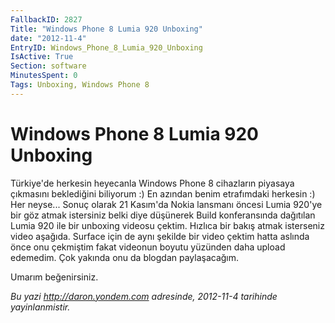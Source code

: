 ```yaml
---
FallbackID: 2827
Title: "Windows Phone 8 Lumia 920 Unboxing"
date: "2012-11-4"
EntryID: Windows_Phone_8_Lumia_920_Unboxing
IsActive: True
Section: software
MinutesSpent: 0
Tags: Unboxing, Windows Phone 8
---
```

# Windows Phone 8 Lumia 920 Unboxing
Türkiye'de herkesin heyecanla Windows Phone 8 cihazların piyasaya
çıkmasını beklediğini biliyorum :) En azından benim etrafımdaki herkesin
:) Her neyse... Sonuç olarak 21 Kasım'da Nokia lansmanı öncesi Lumia
920'ye bir göz atmak istersiniz belki diye düşünerek Build konferansında
dağıtılan Lumia 920 ile bir unboxing videosu çektim. Hızlıca bir bakış
atmak isterseniz video aşağıda. Surface için de aynı şekilde bir video
çektim hatta aslında önce onu çekmiştim fakat videonun boyutu yüzünden
daha upload edemedim. Çok yakında onu da blogdan paylaşacağım.

Umarım beğenirsiniz.




*Bu yazi http://daron.yondem.com adresinde, 2012-11-4 tarihinde yayinlanmistir.*

